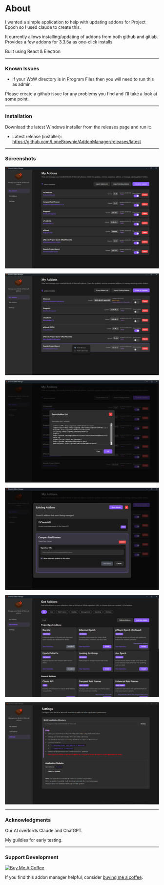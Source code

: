 <h1>About</h1>
I wanted a simple application to help with updating addons for Project Epoch so I used claude to create this.

It currently allows installing/updating of addons from both github and gitlab. 
Provides a few addons for 3.3.5a as one-click installs.

Built using React & Electron

***
### Known Issues

- If your WoW directory is in Program Files then you will need to run this as admin.

Please create a github issue for any problems you find and I'll take a look at some point.

***
### Installation

Download the latest Windows installer from the releases page and run it:

- Latest release (installer): https://github.com/LoneBrownie/AddonManager/releases/latest

***

### Screenshots

![Brownie's Addon Manager](docs/images/MyAddonPage.png)

![Brownie's Addon Manager](docs/images/RightClickMenu.png)

![Brownie's Addon Manager](docs/images/ExportAddonList.png)

![Brownie's Addon Manager](docs/images/ImportExistingAddons.png)

![Brownie's Addon Manager](docs/images/GetAddonsPage.png)

![Brownie's Addon Manager](docs/images/SettingsPage.png)


***
### Acknowledgments
Our AI overlords Claude and ChatGPT.

My guildies for early testing.

***

### Support Development
[![Buy Me A Coffee](https://img.shields.io/badge/Buy%20Me%20A%20Coffee-Support%20Development-orange?style=for-the-badge&logo=buy-me-a-coffee)](https://buymeacoffee.com/LoneBrownie)

If you find this addon manager helpful, consider [buying me a coffee](https://buymeacoffee.com/LoneBrownie).